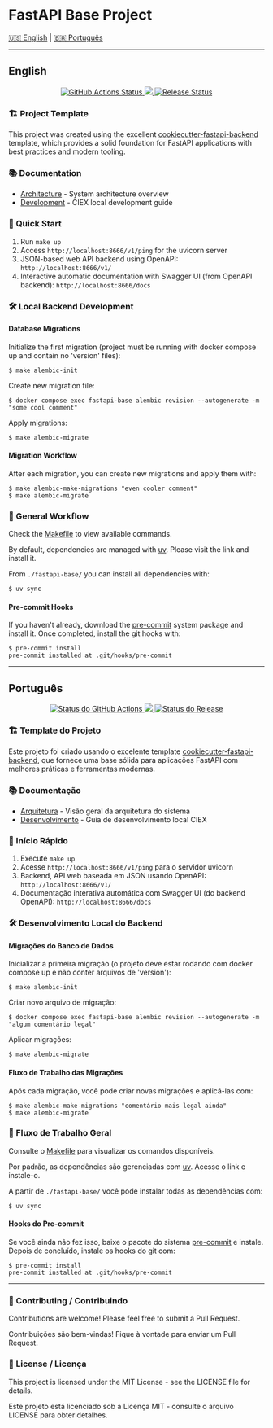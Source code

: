 # FastAPI Base Project

[🇺🇸 English](#english) | [🇧🇷 Português](#português)

---

## English

<p align="center">
    <a href="https://github.com/GabrielVGS/fastapi-base/actions">
        <img alt="GitHub Actions Status" src="https://github.com/CIEX-FURG/fastapi-base/actions/workflows/main.yml/badge.svg">
    </a>
    <a href="https://codecov.io/gh/GabrielVGS/fastapi-base">
     <img src="https://codecov.io/gh/GabrielVGS/fastapi-base/branch/main/graph/badge.svg?token=899NB4AK7J"/>
    </a>
    <a href="https://github.com/GabrielVGS/fastapi-base/releases"><img alt="Release Status" src="https://img.shields.io/github/v/release/GabrielVGS/fastapi-base"></a>
</p>

### 🏗️ Project Template

This project was created using the excellent [cookiecutter-fastapi-backend](https://github.com/nickatnight/cookiecutter-fastapi-backend) template, which provides a solid foundation for FastAPI applications with best practices and modern tooling.

### 📚 Documentation

- [Architecture](docs/architecture.md) - System architecture overview
- [Development](docs/developing.md) - CIEX local development guide

### 🚀 Quick Start

1. Run `make up`
2. Access `http://localhost:8666/v1/ping` for the uvicorn server
3. JSON-based web API backend using OpenAPI: `http://localhost:8666/v1/`
4. Interactive automatic documentation with Swagger UI (from OpenAPI backend): `http://localhost:8666/docs`

### 🛠️ Local Backend Development

#### Database Migrations

Initialize the first migration (project must be running with docker compose up and contain no 'version' files):
```shell
$ make alembic-init
```

Create new migration file:
```shell
$ docker compose exec fastapi-base alembic revision --autogenerate -m "some cool comment"
```

Apply migrations:
```shell
$ make alembic-migrate
```

#### Migration Workflow

After each migration, you can create new migrations and apply them with:
```console
$ make alembic-make-migrations "even cooler comment"
$ make alembic-migrate
```

### 🔧 General Workflow

Check the [Makefile](/Makefile) to view available commands.

By default, dependencies are managed with [uv](https://docs.astral.sh/uv/). Please visit the link and install it.

From `./fastapi-base/` you can install all dependencies with:
```console
$ uv sync
```

#### Pre-commit Hooks

If you haven't already, download the [pre-commit](https://pre-commit.com/) system package and install it. Once completed, install the git hooks with:
```console
$ pre-commit install
pre-commit installed at .git/hooks/pre-commit
```

---

## Português

<p align="center">
    <a href="https://github.com/GabrielVGS/fastapi-base/actions">
        <img alt="Status do GitHub Actions" src="https://github.com/GabrielVGS/fastapi-base/actions/workflows/main.yml/badge.svg">
    </a>
    <a href="https://codecov.io/gh/GabrielVGS/fastapi-base">
     <img src="https://codecov.io/gh/GabrielVGS/fastapi-base/branch/main/graph/badge.svg?token=899NB4AK7J"/>
    </a>
    <a href="https://github.com/GabrielVGS/fastapi-base/releases"><img alt="Status do Release" src="https://img.shields.io/github/v/release/CIEX-FURG/fastapi-base"></a>
</p>

### 🏗️ Template do Projeto

Este projeto foi criado usando o excelente template [cookiecutter-fastapi-backend](https://github.com/nickatnight/cookiecutter-fastapi-backend), que fornece uma base sólida para aplicações FastAPI com melhores práticas e ferramentas modernas.

### 📚 Documentação

- [Arquitetura](docs/architecture.md) - Visão geral da arquitetura do sistema
- [Desenvolvimento](docs/developing.md) - Guia de desenvolvimento local CIEX

### 🚀 Início Rápido

1. Execute `make up`
2. Acesse `http://localhost:8666/v1/ping` para o servidor uvicorn
3. Backend, API web baseada em JSON usando OpenAPI: `http://localhost:8666/v1/`
4. Documentação interativa automática com Swagger UI (do backend OpenAPI): `http://localhost:8666/docs`

### 🛠️ Desenvolvimento Local do Backend

#### Migrações do Banco de Dados

Inicializar a primeira migração (o projeto deve estar rodando com docker compose up e não conter arquivos de 'version'):
```shell
$ make alembic-init
```

Criar novo arquivo de migração:
```shell
$ docker compose exec fastapi-base alembic revision --autogenerate -m "algum comentário legal"
```

Aplicar migrações:
```shell
$ make alembic-migrate
```

#### Fluxo de Trabalho das Migrações

Após cada migração, você pode criar novas migrações e aplicá-las com:
```console
$ make alembic-make-migrations "comentário mais legal ainda"
$ make alembic-migrate
```

### 🔧 Fluxo de Trabalho Geral

Consulte o [Makefile](/Makefile) para visualizar os comandos disponíveis.

Por padrão, as dependências são gerenciadas com [uv](https://docs.astral.sh/uv/). Acesse o link e instale-o.

A partir de `./fastapi-base/` você pode instalar todas as dependências com:
```console
$ uv sync
```

#### Hooks do Pre-commit

Se você ainda não fez isso, baixe o pacote do sistema [pre-commit](https://pre-commit.com/) e instale. Depois de concluído, instale os hooks do git com:
```console
$ pre-commit install
pre-commit installed at .git/hooks/pre-commit
```

---

### 🤝 Contributing / Contribuindo

Contributions are welcome! Please feel free to submit a Pull Request.

Contribuições são bem-vindas! Fique à vontade para enviar um Pull Request.

### 📄 License / Licença

This project is licensed under the MIT License - see the LICENSE file for details.

Este projeto está licenciado sob a Licença MIT - consulte o arquivo LICENSE para obter detalhes.